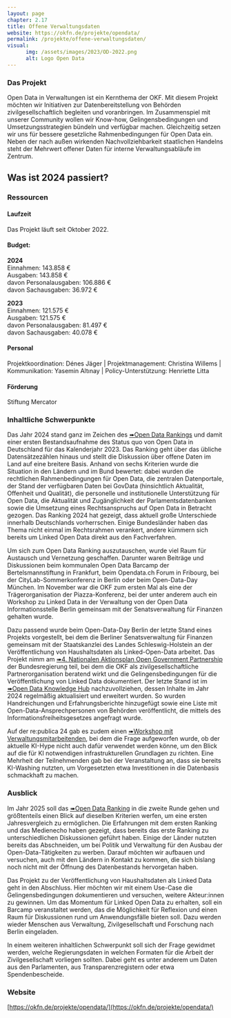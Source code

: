 ```yaml
---
layout: page
chapter: 2.17
title: Offene Verwaltungsdaten
website: https://okfn.de/projekte/opendata/
permalink: /projekte/offene-verwaltungsdaten/
visual:
      img: /assets/images/2023/OD-2022.png
      alt: Logo Open Data
---
```


### Das Projekt

Open Data in Verwaltungen ist ein Kernthema der OKF. Mit diesem Projekt möchten wir Initiativen zur Datenbereitstellung von Behörden zivilgesellschaftlich begleiten und voranbringen. Im Zusammenspiel mit unserer Community wollen wir Know-how, Gelingensbedingungen und Umsetzungsstrategien bündeln und verfügbar machen. Gleichzeitig setzen wir uns für bessere gesetzliche Rahmenbedingungen für Open Data ein. Neben der nach außen wirkenden Nachvollziehbarkeit staatlichen Handelns steht der Mehrwert offener Daten für interne Verwaltungsabläufe im Zentrum.

## Was ist 2024 passiert?

### Ressourcen

#### Laufzeit
Das Projekt läuft seit Oktober 2022. 

#### Budget: 

**2024**<br>
Einnahmen: 143.858 €<br>
Ausgaben: 143.858 €<br>
davon Personalausgaben: 106.886 €<br>
davon Sachausgaben: 36.972 €<br>

**2023**<br>
Einnahmen: 121.575 €<br>
Ausgaben: 121.575 €<br>
davon Personalausgaben: 81.497 €<br>
davon Sachausgaben: 40.078 €<br>

#### Personal
Projektkoordination: Dénes Jäger | Projektmanagement: Christina Willems | Kommunikation: Yasemin Altınay | Policy-Unterstützung: Henriette Litta

#### Förderung
Stiftung Mercator

### Inhaltliche Schwerpunkte

Das Jahr 2024 stand ganz im Zeichen des [➠Open Data Rankings](https://opendataranking.de) und damit einer ersten Bestandsaufnahme des Status quo von Open Data in Deutschland für das Kalenderjahr 2023. Das Ranking geht über das übliche Datensätzezählen hinaus und stellt die Diskussion über offene Daten im Land auf eine breitere Basis. Anhand von sechs Kriterien wurde die Situation in den Ländern und im Bund bewertet: dabei wurden die rechtlichen Rahmenbedingungen für Open Data, die zentralen Datenportale, der Stand der verfügbaren Daten bei GovData (hinsichtlich Aktualität, Offenheit und Qualität), die personelle und institutionelle Unterstützung für Open Data, die Aktualität und Zugänglichkeit der Parlamentsdatenbanken sowie die Umsetzung eines Rechtsanspruchs auf Open Data in Betracht gezogen. Das Ranking 2024 hat gezeigt, dass aktuell große Unterschiede innerhalb Deutschlands vorherrschen. Einige Bundesländer haben das Thema nicht einmal im Rechtsrahmen verankert, andere kümmern sich bereits um Linked Open Data direkt aus den Fachverfahren.

Um sich zum Open Data Ranking auszutauschen, wurde viel Raum für Austausch und Vernetzung geschaffen. Darunter waren Beiträge und Diskussionen beim kommunalen Open Data Barcamp der Bertelsmannstiftung in Frankfurt, beim Opendata.ch Forum in Fribourg, bei der CityLab-Sommerkonferenz in Berlin oder beim Open-Data-Day München. Im November war die OKF zum ersten Mal als eine der Trägerorganisation der Piazza-Konferenz, bei der unter anderem auch ein Workshop zu Linked Data in der Verwaltung von der Open Data Informationsstelle Berlin gemeinsam mit der Senatsverwaltung für Finanzen gehalten wurde.

Dazu passend wurde beim Open-Data-Day Berlin der letzte Stand eines Projekts vorgestellt, bei dem die Berliner Senatsverwaltung für Finanzen gemeinsam mit der Staatskanzlei des Landes Schleswig-Holstein an der Veröffentlichung von Haushaltsdaten als Linked-Open-Data arbeitet. Das Projekt nimm am [➠4. Nationalen Aktionsplan Open Government Partnership](https://www.open-government-deutschland.de/opengov-de/ogp/aktionsplaene-und-berichte/4-nap/berliner-haushaltsdaten-als-linked-open-data-verpflichtung-berlin--2225466?view=) der Bundesregierung teil, bei dem die OKF als zivilgesellschaftliche Partnerorganisation beratend wirkt und die Gelingensbedingungen für die Veröffentlichung von Linked Data dokumentiert. Der letzte Stand ist im [➠Open Data Knowledge Hub](https://opendata.okfn.de/) nachzuvollziehen, dessen Inhalte im Jahr 2024 regelmäßig aktualisiert und erweitert wurden. So wurden Handreichungen und Erfahrungsberichte hinzugefügt sowie eine Liste mit Open-Data-Ansprechpersonen von Behörden veröffentlicht, die mittels des Informationsfreiheitsgesetzes angefragt wurde.

Auf der re:publica 24 gab es zudem einen [➠Workshop mit Verwaltungsmitarbeitenden](https://re-publica.com/de/session/ai-washing-als-chance-mit-ki-bezug-zu-einer-besseren-infrastruktur-fuer-die-verwaltung), bei dem die Frage aufgeworfen wurde, ob der aktuelle KI-Hype nicht auch dafür verwendet werden könne, um den Blick auf die für KI notwendigen infrastrukturellen Grundlagen zu richten. Eine Mehrheit der Teilnehmenden gab bei der Veranstaltung an, dass sie bereits KI-Washing nutzten, um Vorgesetzten etwa Investitionen in die Datenbasis schmackhaft zu machen.

### Ausblick

Im Jahr 2025 soll das [➠Open Data Ranking](https://opendataranking.de) in die zweite Runde gehen und größtenteils einen Blick auf dieselben Kriterien werfen, um eine ersten Jahresvergleich zu ermöglichen. Die Erfahrungen mit dem ersten Ranking und das Medienecho haben gezeigt, dass bereits das erste Ranking zu unterschiedlichen Diskussionen geführt haben. Einige der Länder nutzten bereits das Abschneiden, um bei Politik und Verwaltung für den Ausbau der Open-Data-Tätigkeiten zu werben. Darauf möchten wir aufbauen und versuchen, auch mit den Ländern in Kontakt zu kommen, die sich bislang noch nicht mit der Öffnung des Datenbestands hervorgetan haben.

Das Projekt zu der Veröffentlichung von Haushaltsdaten als Linked Data geht in den Abschluss. Hier möchten wir mit einem Use-Case die Gelingensbedingungen dokumentieren und versuchen, weitere Akteur:innen zu gewinnen. Um das Momentum für Linked Open Data zu erhalten, soll ein Barcamp veranstaltet werden, das die Möglichkeit für Reflexion und einen Raum für Diskussionen rund um Anwendungsfälle bieten soll. Dazu werden wieder Menschen aus Verwaltung, Zivilgesellschaft und Forschung nach Berlin eingeladen.

In einem weiteren inhaltlichen Schwerpunkt soll sich der Frage gewidmet werden, welche Regierungsdaten in welchen Formaten für die Arbeit der Zivilgesellschaft vorliegen sollten. Dabei geht es unter anderem um Daten aus den Parlamenten, aus Transparenzregistern oder etwa Spendenbescheide.

### Website

[https://okfn.de/projekte/opendata/](https://okfn.de/projekte/opendata/)
